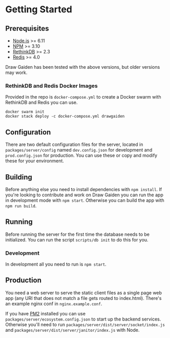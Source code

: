 # Getting Started

## Prerequisites

* [Node.js](https://nodejs.org/) >= 6.11
* [NPM](https://www.npmjs.com/) >= 3.10
* [RethinkDB](https://rethinkdb.com/) >= 2.3
* [Redis](https://redis.io/) >= 4.0

Draw Gaiden has been tested with the above versions, but older versions may work.

### RethinkDB and Redis Docker Images

Provided in the repo is `docker-compose.yml` to create a Docker swarm with RethinkDB and Redis you can use.

```
docker swarm init
docker stack deploy -c docker-compose.yml drawgaiden
```

## 

## Configuration

There are two default configuration files for the server, located in `packages/server/config` named `dev.config.json` for development and `prod.config.json` for production. You can use these or copy and modify these for your environment.

## Building

Before anything else you need to install dependencies with `npm install`. 
If you're looking to contribute and work on Draw Gaiden you can run the app in development mode with `npm start`.
Otherwise you can build the app with `npm run build`.

## Running

Before running the server for the first time the database needs to be initialized. You can run the script `scripts/db init` to do this for you.

### Development

In development all you need to run is `npm start`.

## Production

You need a web server to serve the static client files as a single page web app (any URI that does not match a file gets routed to index.html). There's an example nginx conf in `nginx.example.conf`.

If you have [PM2](http://pm2.keymetrics.io/) installed you can use `packages/server/ecosystem.config.json` to start up the backend services.
Otherwise you'll need to run `packages/server/dist/server/socket/index.js` and `packages/server/dist/server/janitor/index.js` with Node.